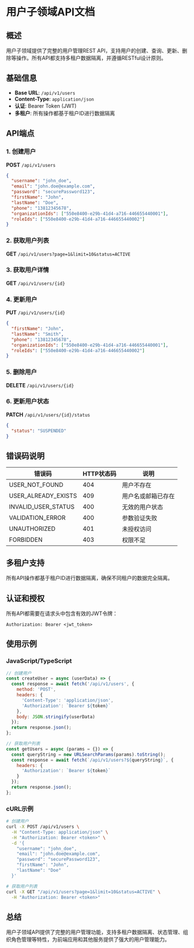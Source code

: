 # 用户子领域API文档

## 概述

用户子领域提供了完整的用户管理REST API，支持用户的创建、查询、更新、删除等操作。所有API都支持多租户数据隔离，并遵循RESTful设计原则。

## 基础信息

- **Base URL**: `/api/v1/users`
- **Content-Type**: `application/json`
- **认证**: Bearer Token (JWT)
- **多租户**: 所有操作都基于租户ID进行数据隔离

## API端点

### 1. 创建用户

**POST** `/api/v1/users`

```json
{
  "username": "john_doe",
  "email": "john.doe@example.com",
  "password": "securePassword123",
  "firstName": "John",
  "lastName": "Doe",
  "phone": "13812345678",
  "organizationIds": ["550e8400-e29b-41d4-a716-446655440001"],
  "roleIds": ["550e8400-e29b-41d4-a716-446655440002"]
}
```

### 2. 获取用户列表

**GET** `/api/v1/users?page=1&limit=10&status=ACTIVE`

### 3. 获取用户详情

**GET** `/api/v1/users/{id}`

### 4. 更新用户

**PUT** `/api/v1/users/{id}`

```json
{
  "firstName": "John",
  "lastName": "Smith",
  "phone": "13812345678",
  "organizationIds": ["550e8400-e29b-41d4-a716-446655440001"],
  "roleIds": ["550e8400-e29b-41d4-a716-446655440002"]
}
```

### 5. 删除用户

**DELETE** `/api/v1/users/{id}`

### 6. 更新用户状态

**PATCH** `/api/v1/users/{id}/status`

```json
{
  "status": "SUSPENDED"
}
```

## 错误码说明

| 错误码 | HTTP状态码 | 说明 |
|--------|------------|------|
| USER_NOT_FOUND | 404 | 用户不存在 |
| USER_ALREADY_EXISTS | 409 | 用户名或邮箱已存在 |
| INVALID_USER_STATUS | 400 | 无效的用户状态 |
| VALIDATION_ERROR | 400 | 参数验证失败 |
| UNAUTHORIZED | 401 | 未授权访问 |
| FORBIDDEN | 403 | 权限不足 |

## 多租户支持

所有API操作都基于租户ID进行数据隔离，确保不同租户的数据完全隔离。

## 认证和授权

所有API都需要在请求头中包含有效的JWT令牌：

```
Authorization: Bearer <jwt_token>
```

## 使用示例

### JavaScript/TypeScript
```javascript
// 创建用户
const createUser = async (userData) => {
  const response = await fetch('/api/v1/users', {
    method: 'POST',
    headers: {
      'Content-Type': 'application/json',
      'Authorization': `Bearer ${token}`
    },
    body: JSON.stringify(userData)
  });
  return response.json();
};

// 获取用户列表
const getUsers = async (params = {}) => {
  const queryString = new URLSearchParams(params).toString();
  const response = await fetch(`/api/v1/users?${queryString}`, {
    headers: {
      'Authorization': `Bearer ${token}`
    }
  });
  return response.json();
};
```

### cURL示例
```bash
# 创建用户
curl -X POST /api/v1/users \
  -H "Content-Type: application/json" \
  -H "Authorization: Bearer <token>" \
  -d '{
    "username": "john_doe",
    "email": "john.doe@example.com",
    "password": "securePassword123",
    "firstName": "John",
    "lastName": "Doe"
  }'

# 获取用户列表
curl -X GET "/api/v1/users?page=1&limit=10&status=ACTIVE" \
  -H "Authorization: Bearer <token>"
```

## 总结

用户子领域API提供了完整的用户管理功能，支持多租户数据隔离、状态管理、组织角色管理等特性，为前端应用和其他服务提供了强大的用户管理能力。 
